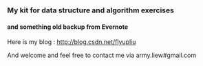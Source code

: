 ### My kit for data structure and algorithm exercises

#### and something old backup from Evernote

Here is my blog : http://blog.csdn.net/flyupliu

And welcome and feel free to contact me via army.liew#gmail.com



